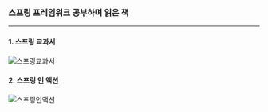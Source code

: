 ### 스프링 프레임워크 공부하며 읽은 책
---
#### 1. 스프링 교과서
![스프링교과서](https://github.com/user-attachments/assets/5b8d0620-0883-49e3-aa53-4e286f86a951)

#### 2. 스프링 인 액션
![스프링인액션](https://github.com/user-attachments/assets/d96b2ce5-8786-4619-b518-6d25cef548ec)
